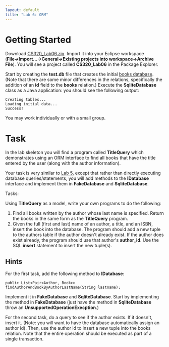 ```yaml
---
layout: default
title: "Lab 6: ORM"
---
```


# Getting Started

Download [CS320\_Lab06.zip](CS320_Lab06.zip). Import it into your Eclipse workspace (**File&rarr;Import...&rarr;General&rarr;Existing projects into workspace&rarr;Archive File**). You will see a project called **CS320\_Lab06** in the Package Explorer.

Start by creating the **test.db** file that creates the initial [books database](../lectures/lecture09.html).  (Note that there are some minor differences in the relations, specifically the addition of an **id** field to the **books** relation.)  Execute the **SqliteDatabase** class as a Java application: you should see the following output:

    Creating tables...
    Loading initial data...
    Success!

You may work individually or with a small group.

# Task

In the lab skeleton you will find a program called **TitleQuery** which demonstrates using an ORM interface to find all books that have the title entered by the user (along with the author information).

Your task is very similar to [Lab 5](lab05.html), except that rather than directly executing database queries/statements, you will add methods to the **IDatabase** interface and implement them in **FakeDatabase** and **SqliteDatabase**.

Tasks:

Using **TitleQuery** as a model, write your own programs to do the following:

1. Find all books written by the author whose last name is specified. Return the books in the same form as the **TitleQuery** program.
2. Given the full (first and last) name of an author, a title, and an ISBN, insert the book into the database. The program should add a new tuple to the authors table if the author doesn't already exist. If the author does exist already, the program should use that author's **author\_id**.  Use the SQL **insert** statement to insert the new tuple(s).

## Hints

For the first task, add the following method to **IDatabase**:

    public List<Pair<Author, Book>> findAuthorAndBookByAuthorLastName(String lastname);

Implement it in **FakeDatabase** and **SqliteDatabase**.  Start by implementing the method in **FakeDatabase** (just have the method in **SqliteDatabase** throw an **UnsupportedOperationExecption**.)

For the second task, do a query to see if the author exists.  If it doesn't, insert it.  (Note: you will want to have the database automatically assign an author id).  Then, use the author id to insert a new tuple into the books relation.  Note that the entire operation should be executed as part of a single transaction.

<!-- vim:set wrap: ­-->
<!-- vim:set linebreak: -->
<!-- vim:set nolist: -->

